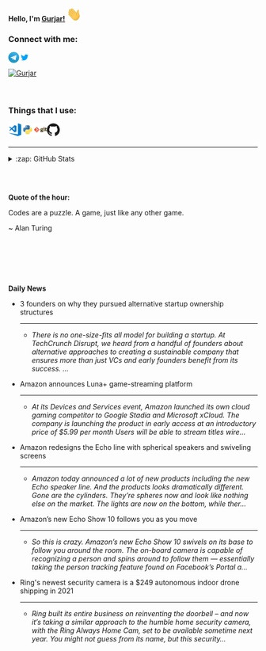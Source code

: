 #### Hello, I'm [Gurjar!](https://GurjarKing.github.io) <img src="https://raw.githubusercontent.com/ABSphreak/ABSphreak/master/gifs/Hi.gif" width="30px"></h2>


### Connect with me:

[<img align="left" alt="Gurjar | Telegram" width="22px" src="https://raw.githubusercontent.com/github/explore/80688e429a7d4ef2fca1e82350fe8e3517d3494d/topics/telegram/telegram.png" />][Telegram]
[<img align="left" alt="Gurjar | Twitter" width="22px" src="https://raw.githubusercontent.com/github/explore/80688e429a7d4ef2fca1e82350fe8e3517d3494d/topics/twitter/twitter.png" />][Twitter]
<br >
<br >
<a href="https://github.com/GurjarKing"><img src="https://komarev.com/ghpvc/?username=GurjarKing" alt="Gurjar" /></a> <br />
<br />
<br />
<!-- <br >

![](https://visitor-badge.glitch.me/badge?page_id=GurjarKing)

<br /> -->

### Things that I use:

[<img align="left" alt="Visual Studio Code" width="26px" src="https://raw.githubusercontent.com/github/explore/80688e429a7d4ef2fca1e82350fe8e3517d3494d/topics/visual-studio-code/visual-studio-code.png" />][VSCode]
[<img align="left" alt="Python" width="26px" src="https://raw.githubusercontent.com/github/explore/80688e429a7d4ef2fca1e82350fe8e3517d3494d/topics/python/python.png" />][Python]
[<img align="left" alt="Git" width="26px" src="https://raw.githubusercontent.com/github/explore/80688e429a7d4ef2fca1e82350fe8e3517d3494d/topics/git/git.png" />][Git]
[<img align="left" alt="GitHub" width="26px" src="https://raw.githubusercontent.com/github/explore/78df643247d429f6cc873026c0622819ad797942/topics/github/github.png" />][Github]

<br />
<br />

---
<details>
  <summary>:zap: GitHub Stats</summary>

<img align="left" alt="Gurjar's Github Stats" src="https://github-readme-stats.vercel.app/api?username=GurjarKing&show_icons=true&hide_border=true&count_private=true&include_all_commit=true&theme=algolia" />

</details>

<!-- ### 🔔 My latest tweet
<a href="https://twitter.com/Gurjar_King43" target="_blank">
	<img src="https://github.com/GurjarKing/GurjarKing/raw/master/tweet.png" width="70%" align="center" alt="Click to view on Twitter" title="My latest tweet, as an image"/>
</a> -->
<br>

<pre>

</pre>

**Quote of the hour:**

Codes are a puzzle. A game, just like any other game.

~ Alan Turing
<pre>

</pre>
<br>
<pre>


</pre>
<strong>Daily News</strong>
  
  - 3 founders on why they pursued alternative startup ownership structures
     <hr/>
     
      - *There is no one-size-fits all model for building a startup. At TechCrunch Disrupt, we heard from a handful of founders about alternative approaches to creating a sustainable company that ensures more than just VCs and early founders benefit from its success. …*
     
  - Amazon announces Luna+ game-streaming platform
      <hr/>
      
      - *At its Devices and Services event, Amazon launched its own cloud gaming competitor to Google Stadia and Microsoft xCloud. The company is launching the product in early access at an introductory price of $5.99 per month Users will be able to stream titles wire…*
      
  - Amazon redesigns the Echo line with spherical speakers and swiveling screens
      <hr/>
      
      - *Amazon today announced a lot of new products including the new Echo speaker line. And the products looks dramatically different. Gone are the cylinders. They’re spheres now and look like nothing else on the market. The lights are now on the bottom, while ther…*
      
  - Amazon’s new Echo Show 10 follows you as you move
      <hr/>
      
      - *So this is crazy. Amazon’s new Echo Show 10 swivels on its base to follow you around the room. The on-board camera is capable of recognizing a person and spins around to follow them — essentially taking the person tracking feature found on Facebook’s Portal a…*
       
  - Ring's newest security camera is a $249 autonomous indoor drone shipping in 2021
      <hr/>
       
       - *Ring built its entire business on reinventing the doorbell – and now it’s taking a similar approach to the humble home security camera, with the Ring Always Home Cam, set to be available sometime next year. You might not guess from its name, but this security…*
      

<br />

[VSCode]: https://code.visualstudio.com/
[Python]: https://www.python.org/
[Git]: https://git-scm.com/
[Github]: https://github.com/
[Telegram]: https://t.me/Gurjar_King/
[Twitter]: https://twitter.com/Gurjar_King43/
